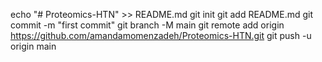 echo "# Proteomics-HTN" >> README.md
git init
git add README.md
git commit -m "first commit"
git branch -M main
git remote add origin https://github.com/amandamomenzadeh/Proteomics-HTN.git
git push -u origin main
